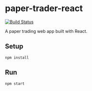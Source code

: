 # paper-trader-react
[![Build Status](https://travis-ci.org/volsci/paper-trader-react.svg?branch=master)](https://travis-ci.org/volsci/paper-trader-react)

A paper trading web app built with React. 

Setup
---

```
npm install
```

Run
---

```
npm start
```
